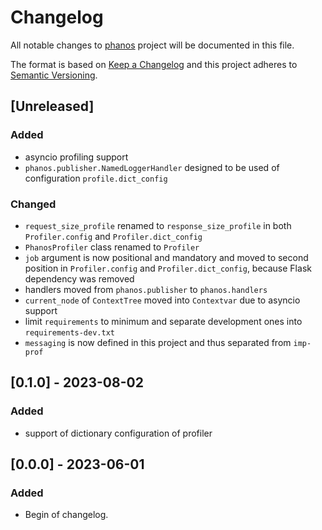 # Changelog

All notable changes to [phanos](https://github.com/kajotgames/phanos) project will be documented in
this file.

The format is based on [Keep a Changelog](http://keepachangelog.com/en/1.0.0/)
and this project adheres to [Semantic Versioning](http://semver.org/spec/v2.0.0.html).

## [Unreleased]

### Added

 - asyncio profiling support
- `phanos.publisher.NamedLoggerHandler` designed to be used of configuration `profile.dict_config`

### Changed
- `request_size_profile` renamed to `response_size_profile` in both `Profiler.config` and `Profiler.dict_config`
- `PhanosProfiler` class renamed to `Profiler`
- `job` argument is now positional and mandatory and moved to second position in `Profiler.config` and 
`Profiler.dict_config`, because Flask dependency was removed
- handlers moved from `phanos.publisher` to `phanos.handlers`
- `current_node` of `ContextTree` moved into `Contextvar` due to asyncio support
- limit `requirements` to minimum and separate development ones into `requirements-dev.txt`
- `messaging` is now defined in this project and thus separated from `imp-prof`


## [0.1.0] - 2023-08-02


### Added

- support of dictionary configuration of profiler


## [0.0.0] - 2023-06-01

### Added

- Begin of changelog.